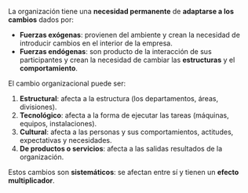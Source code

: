 La organización tiene una **necesidad permanente** de **adaptarse a los cambios** dados por:

- **Fuerzas exógenas**: provienen del ambiente y crean la necesidad de introducir cambios en el interior de la empresa.
- **Fuerzas endógenas**: son producto de la interacción de sus participantes y crean la necesidad de cambiar las **estructuras** y el **comportamiento**.

El cambio organizacional puede ser:

1. **Estructural**: afecta a la estructura (los departamentos, áreas, divisiones).
2. **Tecnológico**: afecta a la forma de ejecutar las tareas (máquinas, equipos, instalaciones).
3. **Cultural**: afecta a las personas y sus comportamientos, actitudes, expectativas y necesidades.
4. **De productos o servicios**: afecta a las salidas resultados de la organización.

Estos cambios son **sistemáticos**: se afectan entre sí y tienen un **efecto multiplicador**.